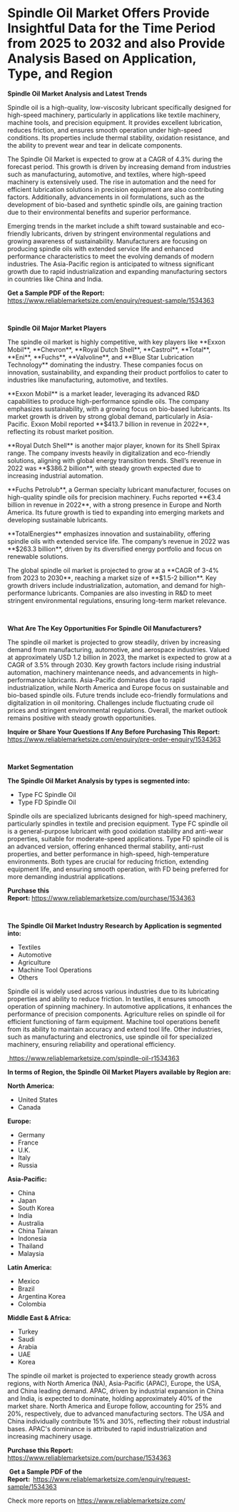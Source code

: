 <p><h1>Spindle Oil Market Offers Provide Insightful Data for the Time Period from 2025 to 2032 and also Provide Analysis Based on Application, Type, and Region</h1></p><p><strong>Spindle Oil Market Analysis and Latest Trends</strong></p>
<p><p>Spindle oil is a high-quality, low-viscosity lubricant specifically designed for high-speed machinery, particularly in applications like textile machinery, machine tools, and precision equipment. It provides excellent lubrication, reduces friction, and ensures smooth operation under high-speed conditions. Its properties include thermal stability, oxidation resistance, and the ability to prevent wear and tear in delicate components.</p><p>The Spindle Oil Market is expected to grow at a CAGR of 4.3% during the forecast period. This growth is driven by increasing demand from industries such as manufacturing, automotive, and textiles, where high-speed machinery is extensively used. The rise in automation and the need for efficient lubrication solutions in precision equipment are also contributing factors. Additionally, advancements in oil formulations, such as the development of bio-based and synthetic spindle oils, are gaining traction due to their environmental benefits and superior performance.</p><p>Emerging trends in the market include a shift toward sustainable and eco-friendly lubricants, driven by stringent environmental regulations and growing awareness of sustainability. Manufacturers are focusing on producing spindle oils with extended service life and enhanced performance characteristics to meet the evolving demands of modern industries. The Asia-Pacific region is anticipated to witness significant growth due to rapid industrialization and expanding manufacturing sectors in countries like China and India.</p></p>
<p><strong>Get a Sample PDF of the Report:&nbsp;</strong> <a href="https://www.reliablemarketsize.com/enquiry/request-sample/1534363?utm_campaign=2124&utm_medium=2&utm_source=Github&utm_content=ia&utm_term=26012025&utm_id=spindle-oil">https://www.reliablemarketsize.com/enquiry/request-sample/1534363</a></p>
<p>&nbsp;</p>
<p><strong>Spindle Oil Major Market Players</strong></p>
<p><p>The spindle oil market is highly competitive, with key players like **Exxon Mobil**, **Chevron**, **Royal Dutch Shell**, **Castrol**, **Total**, **Eni**, **Fuchs**, **Valvoline**, and **Blue Star Lubrication Technology** dominating the industry. These companies focus on innovation, sustainability, and expanding their product portfolios to cater to industries like manufacturing, automotive, and textiles.</p><p>**Exxon Mobil** is a market leader, leveraging its advanced R&D capabilities to produce high-performance spindle oils. The company emphasizes sustainability, with a growing focus on bio-based lubricants. Its market growth is driven by strong global demand, particularly in Asia-Pacific. Exxon Mobil reported **$413.7 billion in revenue in 2022**, reflecting its robust market position.</p><p>**Royal Dutch Shell** is another major player, known for its Shell Spirax range. The company invests heavily in digitalization and eco-friendly solutions, aligning with global energy transition trends. Shell’s revenue in 2022 was **$386.2 billion**, with steady growth expected due to increasing industrial automation.</p><p>**Fuchs Petrolub**, a German specialty lubricant manufacturer, focuses on high-quality spindle oils for precision machinery. Fuchs reported **€3.4 billion in revenue in 2022**, with a strong presence in Europe and North America. Its future growth is tied to expanding into emerging markets and developing sustainable lubricants.</p><p>**TotalEnergies** emphasizes innovation and sustainability, offering spindle oils with extended service life. The company’s revenue in 2022 was **$263.3 billion**, driven by its diversified energy portfolio and focus on renewable solutions.</p><p>The global spindle oil market is projected to grow at a **CAGR of 3-4% from 2023 to 2030**, reaching a market size of **$1.5-2 billion**. Key growth drivers include industrialization, automation, and demand for high-performance lubricants. Companies are also investing in R&D to meet stringent environmental regulations, ensuring long-term market relevance.</p></p>
<p>&nbsp;</p>
<p><strong>What Are The Key Opportunities For Spindle Oil Manufacturers?</strong></p>
<p><p>The spindle oil market is projected to grow steadily, driven by increasing demand from manufacturing, automotive, and aerospace industries. Valued at approximately USD 1.2 billion in 2023, the market is expected to grow at a CAGR of 3.5% through 2030. Key growth factors include rising industrial automation, machinery maintenance needs, and advancements in high-performance lubricants. Asia-Pacific dominates due to rapid industrialization, while North America and Europe focus on sustainable and bio-based spindle oils. Future trends include eco-friendly formulations and digitalization in oil monitoring. Challenges include fluctuating crude oil prices and stringent environmental regulations. Overall, the market outlook remains positive with steady growth opportunities.</p></p>
<p><strong>Inquire or Share Your Questions If Any Before Purchasing This Report:</strong> <a href="https://www.reliablemarketsize.com/enquiry/pre-order-enquiry/1534363?utm_campaign=2124&utm_medium=2&utm_source=Github&utm_content=ia&utm_term=26012025&utm_id=spindle-oil">https://www.reliablemarketsize.com/enquiry/pre-order-enquiry/1534363</a></p>
<p>&nbsp;</p>
<p><strong>Market Segmentation</strong></p>
<p><strong>The Spindle Oil Market Analysis by types is segmented into:</strong></p>
<p><ul><li>Type FC Spindle Oil</li><li>Type FD Spindle Oil</li></ul></p>
<p><p>Spindle oils are specialized lubricants designed for high-speed machinery, particularly spindles in textile and precision equipment. Type FC spindle oil is a general-purpose lubricant with good oxidation stability and anti-wear properties, suitable for moderate-speed applications. Type FD spindle oil is an advanced version, offering enhanced thermal stability, anti-rust properties, and better performance in high-speed, high-temperature environments. Both types are crucial for reducing friction, extending equipment life, and ensuring smooth operation, with FD being preferred for more demanding industrial applications.</p></p>
<p><strong>Purchase this Report:&nbsp;</strong><a href="https://www.reliablemarketsize.com/purchase/1534363?utm_campaign=2124&utm_medium=2&utm_source=Github&utm_content=ia&utm_term=26012025&utm_id=spindle-oil">https://www.reliablemarketsize.com/purchase/1534363</a></p>
<p>&nbsp;</p>
<p><strong>The Spindle Oil Market Industry Research by Application is segmented into:</strong></p>
<p><ul><li>Textiles</li><li>Automotive</li><li>Agriculture</li><li>Machine Tool Operations</li><li>Others</li></ul></p>
<p><p>Spindle oil is widely used across various industries due to its lubricating properties and ability to reduce friction. In textiles, it ensures smooth operation of spinning machinery. In automotive applications, it enhances the performance of precision components. Agriculture relies on spindle oil for efficient functioning of farm equipment. Machine tool operations benefit from its ability to maintain accuracy and extend tool life. Other industries, such as manufacturing and electronics, use spindle oil for specialized machinery, ensuring reliability and operational efficiency.</p></p>
<p><a href="https://www.reliablemarketsize.com/spindle-oil-r1534363?utm_campaign=2124&utm_medium=2&utm_source=Github&utm_content=ia&utm_term=26012025&utm_id=spindle-oil">&nbsp;https://www.reliablemarketsize.com/spindle-oil-r1534363</a></p>
<p><strong>In terms of Region, the Spindle Oil Market Players available by Region are:</strong></p>
<p>
    <p> <strong> North America: </strong>
        <ul>
            <li>United States</li>
            <li>Canada</li>
        </ul>
        </p> 
    <p> <strong> Europe: </strong>
        <ul>
            <li>Germany</li>
            <li>France</li>
            <li>U.K.</li>
            <li>Italy</li>
            <li>Russia</li>
        </ul>
        </p> 
    <p> <strong> Asia-Pacific: </strong>
        <ul>
            <li>China</li>
            <li>Japan</li>
            <li>South Korea</li>
            <li>India</li>
            <li>Australia</li>
            <li>China Taiwan</li>
            <li>Indonesia</li>
            <li>Thailand</li>
            <li>Malaysia</li>
        </ul>
        </p> 
    <p> <strong> Latin America: </strong>
        <ul>
            <li>Mexico</li>
            <li>Brazil</li>
            <li>Argentina Korea</li>
            <li>Colombia</li>
        </ul>
        </p> 
    <p> <strong> Middle East & Africa: </strong>
        <ul>
            <li>Turkey</li>
            <li>Saudi</li>
            <li>Arabia</li>
            <li>UAE</li>
            <li>Korea</li>
        </ul>
    </p>
    </p>
<p><p>The spindle oil market is projected to experience steady growth across regions, with North America (NA), Asia-Pacific (APAC), Europe, the USA, and China leading demand. APAC, driven by industrial expansion in China and India, is expected to dominate, holding approximately 40% of the market share. North America and Europe follow, accounting for 25% and 20%, respectively, due to advanced manufacturing sectors. The USA and China individually contribute 15% and 30%, reflecting their robust industrial bases. APAC's dominance is attributed to rapid industrialization and increasing machinery usage.</p></p>
<p><strong>Purchase this Report: </strong><a href="https://www.reliablemarketsize.com/purchase/1534363?utm_campaign=2124&utm_medium=2&utm_source=Github&utm_content=ia&utm_term=26012025&utm_id=spindle-oil">https://www.reliablemarketsize.com/purchase/1534363</a></p>
<p>&nbsp;<strong>Get a Sample PDF of the Report:&nbsp;&nbsp;</strong><a href="https://www.reliablemarketsize.com/enquiry/request-sample/1534363?utm_campaign=2124&utm_medium=2&utm_source=Github&utm_content=ia&utm_term=26012025&utm_id=spindle-oil">https://www.reliablemarketsize.com/enquiry/request-sample/1534363</a></p>
<p><strong></strong></p>
<p>Check more reports on <a href="https://www.reliablemarketsize.com/?utm_campaign=2124&utm_medium=2&utm_source=Github&utm_content=ia&utm_term=26012025&utm_id=spindle-oil">https://www.reliablemarketsize.com/</a></p>